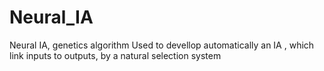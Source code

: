 # Neural_IA
Neural IA, genetics algorithm
Used to devellop automatically an IA , which link inputs to outputs, by a natural selection system
